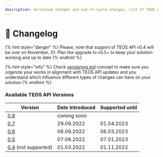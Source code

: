 ```yaml
---
description: Versioned changes and out-of-cycle changes, list of TEOS API versions
---
```


# 📒 Changelog

{% hint style="danger" %}
Please, note that support of TEOS API v0.4 will be over on November, 01. Plan the upgrade to v0.5+ to keep your solution working and up to date
{% endhint %}

{% hint style="info" %}
Check [versioning.md](../using-the-teos-api/versioning.md "mention") concept to make sure you organize your works in alignment with TEOS API updates and you understand which influence different types of changes can have on your solution
{% endhint %}

### Available TEOS API Versions <a href="#available-graph-api-versions" id="available-graph-api-versions"></a>

| Version                        | Date Introduced | Supported until |
| ------------------------------ | --------------- | --------------- |
| [0.8](v0.8.md)                 | coming soon     |                 |
| [0.7](v0.7.md)                 | 29.09.2022      | 01.04.2023      |
| [0.6](v0.6.md)                 | 06.09.2022      | 06.03.2023      |
| [0.5](v0.5.md)                 | 07.06.2022      | 07.01.2023      |
| [0.4](v0.3.md) (not supported) | 01.03.2022      | 01.11.2022      |

